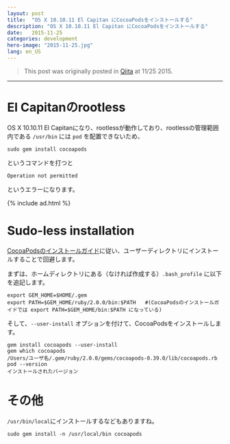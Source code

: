 ```yaml
---
layout: post
title:  "OS X 10.10.11 El Capitan にCocoaPodsをインストールする"
description: "OS X 10.10.11 El Capitan にCocoaPodsをインストールする"
date:   2015-11-25
categories: development
hero-image: "2015-11-25.jpg"
lang: en_US
---
```


> This post was originally posted in [Qiita](http://qiita.com/micchyboy/items/26440acb62a71d22b255) at 11/25 2015.

---

# El Capitanのrootless

OS X 10.10.11 El Capitanになり、rootlessが動作しており、rootlessの管理範囲内である `/usr/bin` には `pod` を配置できないため、

`sudo gem install cocoapods`

というコマンドを打つと

`Operation not permitted`

というエラーになります。


{% include ad.html %}

# Sudo-less installation

[CocoaPodsのインストールガイド](https://guides.cocoapods.org/using/getting-started.html#getting-started)に従い、ユーザーディレクトリにインストールすることで回避します。

まずは、ホームディレクトリにある（なければ作成する）`.bash_profile` に以下を追記します。

```
export GEM_HOME=$HOME/.gem
export PATH=$GEM_HOME/ruby/2.0.0/bin:$PATH   #(CocoaPodsのインストールガイドでは export PATH=$GEM_HOME/bin:$PATH になっている)
```

そして、`--user-install` オプションを付けて、CocoaPodsをインストールします。

```
gem install cocoapods --user-install
gem which cocoapods
/Users/ユーザ名/.gem/ruby/2.0.0/gems/cocoapods-0.39.0/lib/cocoapods.rb
pod --version
インストールされたバージョン
```

# その他
`/usr/bin/local`にインストールするなどもありますね。

`sudo gem install -n /usr/local/bin cocoapods`
